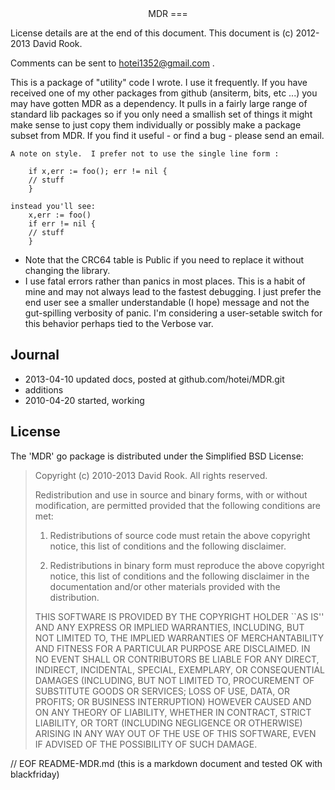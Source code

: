 <center>
MDR
===
</center>

License details are at the end of this document. 
This document is (c) 2012-2013 David Rook.

Comments can be sent to <hotei1352@gmail.com> .

This is a package of "utility" code I wrote.  I use it frequently.  If you have
received one of my other packages from github (ansiterm, bits, etc ...) you may have
gotten MDR as a dependency.  It pulls in a fairly large range of standard lib
packages so if you only need a smallish set of things it might make sense to just
copy them individually or possibly make a package subset from MDR.  If you find it
useful - or find a bug - please send an email.  

```
A note on style.  I prefer not to use the single line form :

	if x,err := foo(); err != nil {
	// stuff
	}

instead you'll see:
	x,err := foo()
	if err != nil {
	// stuff
	}
```

* Note that the CRC64 table is Public if you need to replace it without changing
the library.
* I use fatal errors rather than panics in most places.  This is a habit of mine and may
not always lead to the fastest debugging.  I just prefer the end user see a smaller
understandable (I hope) message and not the gut-spilling verbosity of panic.  I'm
considering a user-setable switch for this behavior perhaps tied to the Verbose var.

Journal
-------
* 2013-04-10 updated docs, posted at github.com/hotei/MDR.git
* additions
* 2010-04-20 started, working

License
-------
The 'MDR' go package is distributed under the Simplified BSD License:

> Copyright (c) 2010-2013 David Rook. All rights reserved.
> 
> Redistribution and use in source and binary forms, with or without modification, are
> permitted provided that the following conditions are met:
> 
>    1. Redistributions of source code must retain the above copyright notice, this list of
>       conditions and the following disclaimer.
> 
>    2. Redistributions in binary form must reproduce the above copyright notice, this list
>       of conditions and the following disclaimer in the documentation and/or other materials
>       provided with the distribution.
> 
> THIS SOFTWARE IS PROVIDED BY THE COPYRIGHT HOLDER ``AS IS'' AND ANY EXPRESS OR IMPLIED
> WARRANTIES, INCLUDING, BUT NOT LIMITED TO, THE IMPLIED WARRANTIES OF MERCHANTABILITY AND
> FITNESS FOR A PARTICULAR PURPOSE ARE DISCLAIMED. IN NO EVENT SHALL <COPYRIGHT HOLDER> OR
> CONTRIBUTORS BE LIABLE FOR ANY DIRECT, INDIRECT, INCIDENTAL, SPECIAL, EXEMPLARY, OR
> CONSEQUENTIAL DAMAGES (INCLUDING, BUT NOT LIMITED TO, PROCUREMENT OF SUBSTITUTE GOODS OR
> SERVICES; LOSS OF USE, DATA, OR PROFITS; OR BUSINESS INTERRUPTION) HOWEVER CAUSED AND ON
> ANY THEORY OF LIABILITY, WHETHER IN CONTRACT, STRICT LIABILITY, OR TORT (INCLUDING
> NEGLIGENCE OR OTHERWISE) ARISING IN ANY WAY OUT OF THE USE OF THIS SOFTWARE, EVEN IF
> ADVISED OF THE POSSIBILITY OF SUCH DAMAGE.

// EOF README-MDR.md  (this is a markdown document and tested OK with blackfriday)